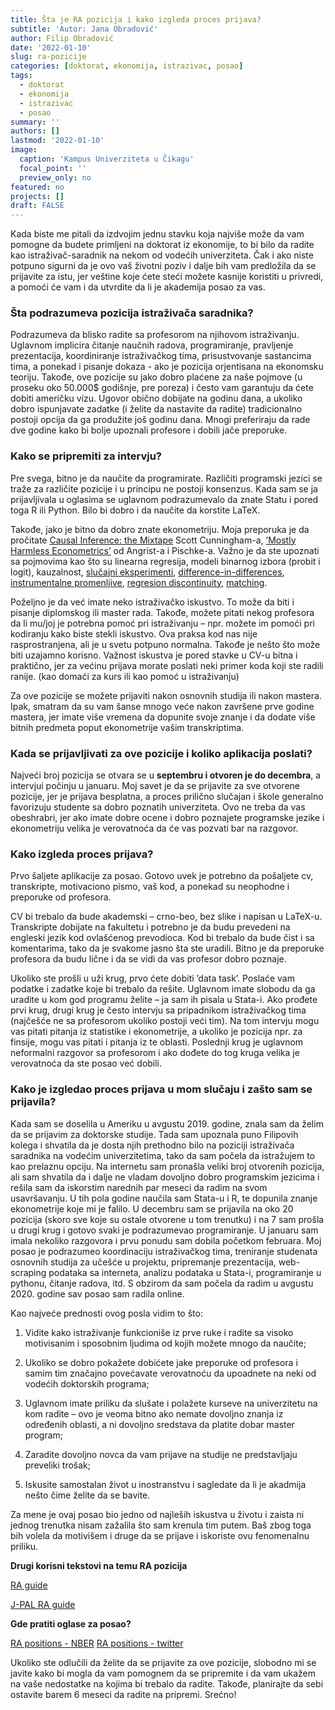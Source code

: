 ```yaml
---
title: Šta je RA pozicija i kako izgleda proces prijava?
subtitle: 'Autor: Jana Obradović'
author: Filip Obradović
date: '2022-01-10'
slug: ra-pozicije
categories: [doktorat, ekonomija, istrazivac, posao]
tags:
  - doktorat
  - ekonomija
  - istrazivac
  - posao
summary: ''
authors: []
lastmod: '2022-01-10' 
image:
  caption: 'Kampus Univerziteta u Čikagu'
  focal_point: ''
  preview_only: no
featured: no
projects: []
draft: FALSE
---
```


Kada biste me pitali da izdvojim jednu stavku koja najviše može da vam pomogne da budete primljeni na doktorat iz ekonomije, to bi bilo da radite kao istraživač-saradnik na nekom od vodećih univerziteta. Čak i ako niste potpuno sigurni da je ovo vaš životni poziv i dalje bih vam predložila da se prijavite za istu, jer veštine koje ćete steći možete kasnije koristiti u privredi, a pomoći će vam i da utvrdite da li je akademija posao za vas.

###  Šta podrazumeva pozicija istraživača saradnika?

Podrazumeva da blisko radite sa profesorom na njihovom istraživanju. Uglavnom implicira čitanje naučnih radova, programiranje, pravljenje prezentacija, koordiniranje istraživačkog tima, prisustvovanje sastancima tima, a ponekad i pisanje dokaza - ako je pozicija orjentisana na ekonomsku teoriju. Takođe, ove pozicije su jako dobro plaćene za naše pojmove (u proseku oko 50.000$ godišnje, pre poreza) i često vam garantuju da ćete dobiti američku vizu. Ugovor obično dobijate na godinu dana, a ukoliko dobro ispunjavate zadatke (i želite da nastavite da radite) tradicionalno postoji opcija da ga produžite još godinu dana. Mnogi preferiraju da rade dve godine kako bi bolje upoznali profesore i dobili jače preporuke.

###  Kako se pripremiti za intervju?

Pre svega, bitno je da naučite da programirate. Različiti programski jezici se traže za različite pozicije i u principu ne postoji konsenzus. Kada sam se ja prijavljivala u oglasima se uglavnom podrazumevalo da znate Statu i pored toga R ili Python. Bilo bi dobro i da naučite da korstite LaTeX.

Takođe, jako je bitno da dobro znate ekonometriju. Moja preporuka je da pročitate [Causal Inference: the Mixtape](https://mixtape.scunning.com/index.html) Scott Cunningham-a, [’Mostly Harmless Econometrics’](https://press.princeton.edu/books/paperback/9780691120355/mostly-harmless-econometrics) od Angrist-a i Pischke-a. Važno je da ste upoznati sa pojmovima kao što su linearna regresija, modeli binarnog izbora (probit i logit), kauzalnost, [slučajni eksperimenti](https://www.youtube.com/watch?v=S5TVIPknDI4&list=PL1M5TsfDV6VtNeC13g4hb5PEYSq24KXfd), [difference-in-differences](https://www.youtube.com/watch?v=eiffOVbYvNc), [instrumentalne promenljive](https://www.youtube.com/watch?v=4xF_DMbL14w&list=PL1M5TsfDV6VvN9TxVxbxiRQXnRL6oKe7N), [regresion discontinuity](https://www.youtube.com/watch?v=TfKwgGT2fSM), [matching](https://www.youtube.com/watch?v=Hh-wuLNDFT4).

Poželjno je da već imate neko istraživačko iskustvo. To može da biti i pisanje diplomskog ili master rada. Takođe, možete pitati nekog profesora da li mu/joj je potrebna pomoć pri istraživanju – npr. možete im pomoći pri kodiranju kako biste stekli iskustvo. Ova praksa kod nas nije rasprostranjena, ali je u svetu potpuno normalna. Takođe je nešto što može biti uzajamno korisno. Važnost iskustva je pored stavke u CV-u bitna i praktično, jer za većinu prijava morate poslati neki primer koda koji ste radili ranije. (kao domaći za kurs ili kao pomoć u istraživanju)

Za ove pozicije se možete prijaviti nakon osnovnih studija ili nakon mastera. Ipak, smatram da su vam šanse mnogo veće nakon završene prve godine mastera, jer imate više vremena da dopunite svoje znanje i da dodate više bitnih predmeta poput ekonometrije vašim transkriptima.

### Kada se prijavljivati za ove pozicije i koliko aplikacija poslati?

Najveći broj pozicija se otvara se u **septembru i otvoren je do decembra**, a intervjui počinju u januaru. Moj savet je da se prijavite za sve otvorene pozicije, jer je prijava besplatna, a proces prilično slučajan i škole generalno favorizuju studente sa dobro poznatih univerziteta. Ovo ne treba da vas obeshrabri, jer ako imate dobre ocene i dobro poznajete programske jezike i ekonometriju velika je verovatnoća da će vas pozvati bar na razgovor.

### Kako izgleda proces prijava?

Prvo šaljete aplikacije za posao. Gotovo uvek je potrebno da pošaljete cv, transkripte, motivaciono pismo, vaš kod, a ponekad su neophodne i preporuke od profesora.

CV bi trebalo da bude akademski – crno-beo, bez slike i napisan u LaTeX-u. Transkripte dobijate na fakultetu i potrebno je da budu prevedeni na engleski jezik kod ovlašćenog prevodioca. Kod bi trebalo da bude čist i sa komentarima, tako da je svakome jasno šta ste uradili. Bitno je da preporuke profesora da budu lične i da se vidi da vas profesor dobro poznaje.

Ukoliko ste prošli u uži krug, prvo ćete dobiti ’data task’. Poslaće vam podatke i zadatke koje bi trebalo da rešite. Uglavnom imate slobodu da ga uradite u kom god programu želite – ja sam ih pisala u Stata-i. Ako prođete prvi krug, drugi krug je često intervju sa pripadnikom istraživačkog tima (najčešće ne sa profesorom ukoliko postoji veći tim). Na tom intervju mogu vas pitati pitanja iz statistike i ekonometrije, a ukoliko je pozicija npr. za finsije, mogu vas pitati i pitanja iz te oblasti. Poslednji krug je uglavnom neformalni razgovor sa profesorom i ako dođete do tog kruga velika je verovatnoća da ste posao već dobili.

### Kako je izgledao proces prijava u mom slučaju i zašto sam se prijavila?

Kada sam se doselila u Ameriku u avgustu 2019. godine, znala sam da želim da se prijavim za doktorske studije. Tada sam upoznala puno Filipovih kolega i shvatila da je dosta njih prethodno bilo na poziciji istraživača saradnika na vodećim univerzitetima, tako da sam počela da istražujem to kao prelaznu opciju. Na internetu sam pronašla veliki broj otvorenih pozicija, ali sam shvatila da i dalje ne vladam dovoljno dobro programskim jezicima i rešila sam da iskorstim narednih par meseci da radim na svom usavršavanju. U tih pola godine naučila sam Stata-u i R, te dopunila znanje ekonometrije koje mi je falilo. U decembru sam se prijavila na oko 20 pozicija (skoro sve koje su ostale otvorene u tom trenutku) i na 7 sam prošla u drugi krug i gotovo svaki je podrazumevao programiranje. U januaru sam imala nekoliko razgovora i prvu ponudu sam dobila početkom februara. Moj posao je podrazumeo koordinaciju istraživačkog tima, treniranje studenata osnovnih studija za učešće u projektu, pripremanje prezentacija, web-scraping podataka sa interneta, analizu podataka u Stata-i, programiranje u pythonu, čitanje radova, itd. S obzirom da sam počela da radim u avgustu 2020. godine sav posao sam radila online.

Kao najveće prednosti ovog posla vidim to što:

1. Vidite kako istraživanje funkcioniše iz prve ruke i radite sa visoko motivisanim i sposobnim ljudima od kojih možete mnogo da naučite;

2. Ukoliko se dobro pokažete dobićete jake preporuke od profesora i samim tim značajno povećavate verovatnoću da upoadnete na neki od vodećih doktorskih programa;

3. Uglavnom imate priliku da slušate i polažete kurseve na univerzitetu na kom radite – ovo je veoma bitno ako nemate dovoljno znanja iz određenih oblasti, a ni dovoljno sredstava da platite dobar master program;

4. Zaradite dovoljno novca da vam prijave na studije ne predstavljaju preveliki trošak;

5. Iskusite samostalan život u inostranstvu i sagledate da li je akadmija nešto čime želite da se bavite.

Za mene je ovaj posao bio jedno od najleših iskustva u životu i zaista ni jednog trenutka nisam zažalila što sam krenula tim putem. Baš zbog toga bih volela da motivišem i druge da se prijave i iskoriste ovu fenomenalnu priliku.

**Drugi korisni tekstovi na temu RA pozicija**

[RA guide](https://raguide.github.io/?fbclid=IwAR1BVrVIfwEflebmo_EuC34gezKwsmv9PHM3W8k5E5K0799SUCftxs8y2Zs)

[J-PAL RA guide](https://www.google.com/url?sa=t&rct=j&q=&esrc=s&source=web&cd=&cad=rja&uact=8&ved=2ahUKEwjy3pX52Kf1AhXS2KQKHaikDAsQFnoECAUQAQ&url=https%3A%2F%2Fwww.povertyactionlab.org%2Fsites%2Fdefault%2Ffiles%2FAdvice-for-Landing-an-RA-ship.pdf&usg=AOvVaw3qCYCrp_rA-yQg13uU-ImB)

**Gde pratiti oglase za posao?**

[RA positions -  NBER](https://www.nber.org/career-resources/research-assistant-positions-not-nber)
[RA positions -  twitter](https://twitter.com/econ_rar)

Ukoliko ste odlučili da želite da se prijavite za ove pozicije, slobodno mi se javite kako bi mogla da vam pomognem da se pripremite i da vam ukažem na vaše nedostatke na kojima bi trebalo da radite. Takođe, planirajte da sebi ostavite barem 6 meseci da radite na pripremi. Srećno!

